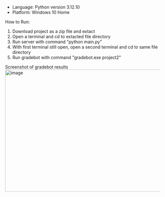 - Language: Python version 3.12.10
- Platform: Windows 10 Home

How to Run:
1. Download project as a zip file and extact
2. Open a terminal and cd to extacted file directory
3. Run server with command "python main.py"
4. With first terminal still open, open a second terminal and cd to same file directory
5. Run gradebot with command "gradebot.exe project2"

Screenshot of gradebot results
<img width="979" height="398" alt="image" src="https://github.com/user-attachments/assets/3476b207-ef61-4e60-bdf8-e234f08efe29" />
